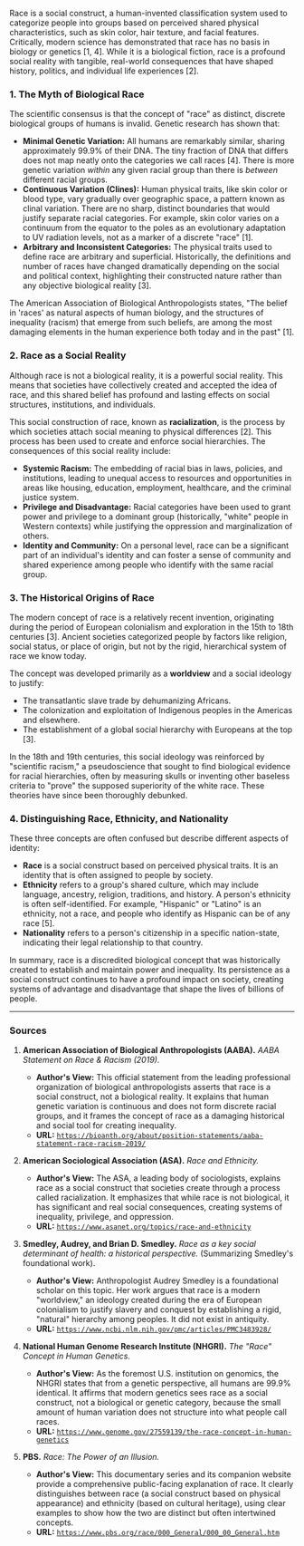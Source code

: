 Race is a social construct, a human-invented classification system used to categorize people into groups based on perceived shared physical characteristics, such as skin color, hair texture, and facial features. Critically, modern science has demonstrated that race has no basis in biology or genetics [1, 4]. While it is a biological fiction, race is a profound social reality with tangible, real-world consequences that have shaped history, politics, and individual life experiences [2].

### 1. The Myth of Biological Race

The scientific consensus is that the concept of "race" as distinct, discrete biological groups of humans is invalid. Genetic research has shown that:

*   **Minimal Genetic Variation:** All humans are remarkably similar, sharing approximately 99.9% of their DNA. The tiny fraction of DNA that differs does not map neatly onto the categories we call races [4]. There is more genetic variation *within* any given racial group than there is *between* different racial groups.
*   **Continuous Variation (Clines):** Human physical traits, like skin color or blood type, vary gradually over geographic space, a pattern known as clinal variation. There are no sharp, distinct boundaries that would justify separate racial categories. For example, skin color varies on a continuum from the equator to the poles as an evolutionary adaptation to UV radiation levels, not as a marker of a discrete "race" [1].
*   **Arbitrary and Inconsistent Categories:** The physical traits used to define race are arbitrary and superficial. Historically, the definitions and number of races have changed dramatically depending on the social and political context, highlighting their constructed nature rather than any objective biological reality [3].

The American Association of Biological Anthropologists states, "The belief in 'races' as natural aspects of human biology, and the structures of inequality (racism) that emerge from such beliefs, are among the most damaging elements in the human experience both today and in the past" [1].

### 2. Race as a Social Reality

Although race is not a biological reality, it is a powerful social reality. This means that societies have collectively created and accepted the idea of race, and this shared belief has profound and lasting effects on social structures, institutions, and individuals.

This social construction of race, known as **racialization**, is the process by which societies attach social meaning to physical differences [2]. This process has been used to create and enforce social hierarchies. The consequences of this social reality include:

*   **Systemic Racism:** The embedding of racial bias in laws, policies, and institutions, leading to unequal access to resources and opportunities in areas like housing, education, employment, healthcare, and the criminal justice system.
*   **Privilege and Disadvantage:** Racial categories have been used to grant power and privilege to a dominant group (historically, "white" people in Western contexts) while justifying the oppression and marginalization of others.
*   **Identity and Community:** On a personal level, race can be a significant part of an individual's identity and can foster a sense of community and shared experience among people who identify with the same racial group.

### 3. The Historical Origins of Race

The modern concept of race is a relatively recent invention, originating during the period of European colonialism and exploration in the 15th to 18th centuries [3]. Ancient societies categorized people by factors like religion, social status, or place of origin, but not by the rigid, hierarchical system of race we know today.

The concept was developed primarily as a **worldview** and a social ideology to justify:
*   The transatlantic slave trade by dehumanizing Africans.
*   The colonization and exploitation of Indigenous peoples in the Americas and elsewhere.
*   The establishment of a global social hierarchy with Europeans at the top [3].

In the 18th and 19th centuries, this social ideology was reinforced by "scientific racism," a pseudoscience that sought to find biological evidence for racial hierarchies, often by measuring skulls or inventing other baseless criteria to "prove" the supposed superiority of the white race. These theories have since been thoroughly debunked.

### 4. Distinguishing Race, Ethnicity, and Nationality

These three concepts are often confused but describe different aspects of identity:

*   **Race** is a social construct based on perceived physical traits. It is an identity that is often assigned to people by society.
*   **Ethnicity** refers to a group's shared culture, which may include language, ancestry, religion, traditions, and history. A person's ethnicity is often self-identified. For example, "Hispanic" or "Latino" is an ethnicity, not a race, and people who identify as Hispanic can be of any race [5].
*   **Nationality** refers to a person's citizenship in a specific nation-state, indicating their legal relationship to that country.

In summary, race is a discredited biological concept that was historically created to establish and maintain power and inequality. Its persistence as a social construct continues to have a profound impact on society, creating systems of advantage and disadvantage that shape the lives of billions of people.

***

### Sources

1.  **American Association of Biological Anthropologists (AABA).** *AABA Statement on Race & Racism (2019).*
    *   **Author's View:** This official statement from the leading professional organization of biological anthropologists asserts that race is a social construct, not a biological reality. It explains that human genetic variation is continuous and does not form discrete racial groups, and it frames the concept of race as a damaging historical and social tool for creating inequality.
    *   **URL:** [`https://bioanth.org/about/position-statements/aaba-statement-race-racism-2019/`](https://bioanth.org/about/position-statements/aaba-statement-race-racism-2019/)

2.  **American Sociological Association (ASA).** *Race and Ethnicity.*
    *   **Author's View:** The ASA, a leading body of sociologists, explains race as a social construct that societies create through a process called racialization. It emphasizes that while race is not biological, it has significant and real social consequences, creating systems of inequality, privilege, and oppression.
    *   **URL:** [`https://www.asanet.org/topics/race-and-ethnicity`](https://www.asanet.org/topics/race-and-ethnicity)

3.  **Smedley, Audrey, and Brian D. Smedley.** *Race as a key social determinant of health: a historical perspective.* (Summarizing Smedley's foundational work).
    *   **Author's View:** Anthropologist Audrey Smedley is a foundational scholar on this topic. Her work argues that race is a modern "worldview," an ideology created during the era of European colonialism to justify slavery and conquest by establishing a rigid, "natural" hierarchy among peoples. It did not exist in antiquity.
    *   **URL:** [`https://www.ncbi.nlm.nih.gov/pmc/articles/PMC3483928/`](https://www.ncbi.nlm.nih.gov/pmc/articles/PMC3483928/)

4.  **National Human Genome Research Institute (NHGRI).** *The "Race" Concept in Human Genetics.*
    *   **Author's View:** As the foremost U.S. institution on genomics, the NHGRI states that from a genetic perspective, all humans are 99.9% identical. It affirms that modern genetics sees race as a social construct, not a biological or genetic category, because the small amount of human variation does not structure into what people call races.
    *   **URL:** [`https://www.genome.gov/27559139/the-race-concept-in-human-genetics`](https://www.genome.gov/27559139/the-race-concept-in-human-genetics)

5.  **PBS.** *Race: The Power of an Illusion.*
    *   **Author's View:** This documentary series and its companion website provide a comprehensive public-facing explanation of race. It clearly distinguishes between race (a social construct based on physical appearance) and ethnicity (based on cultural heritage), using clear examples to show how the two are distinct but often intertwined concepts.
    *   **URL:** [`https://www.pbs.org/race/000_General/000_00_General.htm`](https://www.pbs.org/race/000_General/000_00_General.htm)